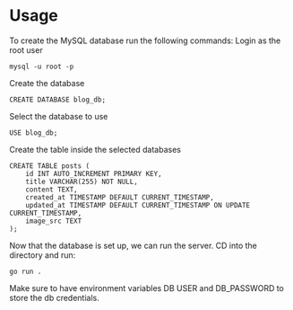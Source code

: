 # Usage

To create the MySQL database run the following commands:
Login as the root user

```
mysql -u root -p
```

Create the database

```
CREATE DATABASE blog_db;

```

Select the database to use

```
USE blog_db;

```

Create the table inside the selected databases

```
CREATE TABLE posts (
    id INT AUTO_INCREMENT PRIMARY KEY,
    title VARCHAR(255) NOT NULL,
    content TEXT,
    created_at TIMESTAMP DEFAULT CURRENT_TIMESTAMP,
    updated_at TIMESTAMP DEFAULT CURRENT_TIMESTAMP ON UPDATE CURRENT_TIMESTAMP,
    image_src TEXT
);
```

Now that the database is set up, we can run the server.
CD into the directory and run:

```
go run .
```

Make sure to have environment variables DB USER and DB_PASSWORD to store the db credentials.

